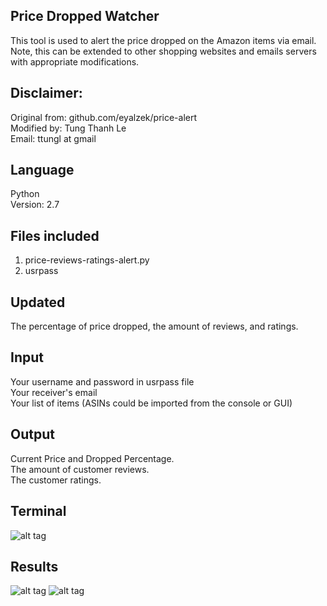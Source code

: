 ## Price Dropped Watcher
This tool is used to alert the price dropped on the Amazon items via email.</br>
Note, this can be extended to other shopping websites and emails servers with appropriate modifications.</br>
## Disclaimer:
Original from: github.com/eyalzek/price-alert <br />
Modified by: Tung Thanh Le <br />
Email: ttungl at gmail <br />
## Language
Python <br />
Version: 2.7 <br />
## Files included
1. price-reviews-ratings-alert.py<br/>
2. usrpass<br/>

## Updated
The percentage of price dropped,
the amount of reviews, and ratings.<br />
## Input
Your username and password in usrpass file<br />
Your receiver's email<br />
Your list of items (ASINs could be imported from the console or GUI)<br />
## Output
Current Price and Dropped Percentage.<br />
The amount of customer reviews.<br />
The customer ratings.<br />

## Terminal
![alt tag](https://github.com/ttungl/email-alert-price-reviews-rating-Amazon-items/blob/master/price-review-rating-email--alert-v1.png?raw=true)

## Results
![alt tag](https://github.com/ttungl/email-alert-price-reviews-rating-Amazon-items/blob/master/emailed-alert-v1.png?raw=true)
![alt tag](https://github.com/ttungl/email-alert-price-reviews-rating-Amazon-items/blob/master/email-alert-content-v1.png?raw=true)
